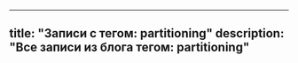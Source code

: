 ---
title: "Записи с тегом: partitioning"
description: "Все записи из блога тегом: partitioning"
----
